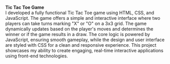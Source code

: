 
**Tic Tac Toe Game**  
I developed a fully functional Tic Tac Toe game using HTML, CSS, and JavaScript. The game offers a simple and interactive interface where two players can take turns marking "X" or "O" on a 3x3 grid. The game dynamically updates based on the player's moves and determines the winner or if the game results in a draw. The core logic is powered by JavaScript, ensuring smooth gameplay, while the design and user interface are styled with CSS for a clean and responsive experience. This project showcases my ability to create engaging, real-time interactive applications using front-end technologies.
